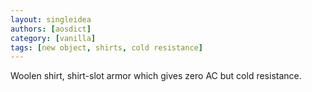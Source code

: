 ```yaml
---
layout: singleidea
authors: [aosdict]
category: [vanilla]
tags: [new object, shirts, cold resistance]
---
```

Woolen shirt, shirt-slot armor which gives zero AC but cold resistance.
